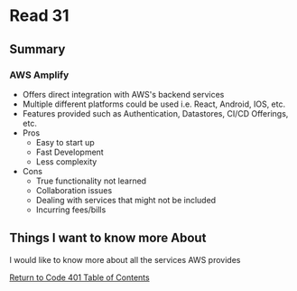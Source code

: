 # Read 31
## Summary

### AWS Amplify

- Offers direct integration with AWS's backend services
- Multiple different platforms could be used i.e. React, Android, IOS, etc.
- Features provided such as Authentication, Datastores, CI/CD Offerings, etc.
- Pros
  - Easy to start up
  - Fast Development
  - Less complexity
- Cons
  - True functionality not learned
  - Collaboration issues
  - Dealing with services that might not be included
  - Incurring fees/bills

## Things I want to know more About

I would like to know more about all the services AWS provides

[Return to Code 401 Table of Contents](https://rogermreyes.github.io/Reading-Notes/Code-401-Reading-Notes)